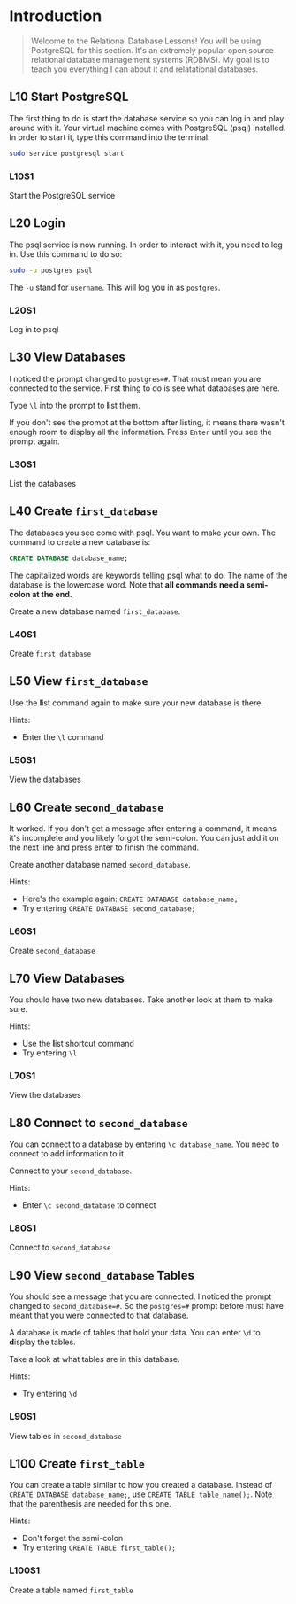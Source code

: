 # Introduction 

> Welcome to the Relational Database Lessons! You will be using PostgreSQL for this section. It's an extremely popular open source relational database management systems (RDBMS). My goal is to teach you everything I can about it and relatational databases. 

## L10 Start PostgreSQL

The first thing to do is start the database service so you can log in and play around with it. Your virtual machine comes with PostgreSQL (psql) installed. In order to start it, type this command into the terminal:

```bash
sudo service postgresql start
```

### L10S1

Start the PostgreSQL service

## L20 Login

The psql service is now running. In order to interact with it, you need to log in. Use this command to do so:

```bash
sudo -u postgres psql
```

The `-u` stand for `username`. This will log you in as `postgres`.

### L20S1

Log in to psql

## L30 View Databases

I noticed the prompt changed to `postgres=#`. That must mean you are connected to the service. First thing to do is see what databases are here.

Type `\l` into the prompt to **l**ist them.

If you don't see the prompt at the bottom after listing, it means there wasn't enough room to display all the information. Press `Enter` until you see the prompt again.

### L30S1

List the databases

## L40 Create `first_database`

The databases you see come with psql. You want to make your own. The command to create a new database is:

```sql
CREATE DATABASE database_name;
```

The capitalized words are keywords telling psql what to do. The name of the database is the lowercase word. Note that **all commands need a semi-colon at the end.**

Create a new database named `first_database`.

### L40S1

Create `first_database`

## L50 View `first_database`

Use the **l**ist command again to make sure your new database is there.

Hints:
* Enter the `\l` command

### L50S1

View the databases

## L60 Create `second_database`

It worked. If you don't get a message after entering a command, it means it's incomplete and you likely forgot the semi-colon. You can just add it on the next line and press enter to finish the command.

Create another database named `second_database`.

Hints:
* Here's the example again: `CREATE DATABASE database_name;`
* Try entering `CREATE DATABASE second_database;`

### L60S1

Create `second_database`

## L70 View Databases

You should have two new databases. Take another look at them to make sure.

Hints:
* Use the **l**ist shortcut command
* Try entering `\l`

### L70S1

View the databases

## L80 Connect to `second_database`

You can **c**onnect to a database by entering `\c database_name`. You need to connect to add information to it.

Connect to your `second_database`.

Hints:
* Enter `\c second_database` to connect

### L80S1

Connect to `second_database`

## L90 View `second_database` Tables

You should see a message that you are connected. I noticed the prompt changed to `second_database=#`. So the `postgres=#` prompt before must have meant that you were connected to that database.

A database is made of tables that hold your data. You can enter `\d` to **d**isplay the tables.

Take a look at what tables are in this database.

Hints:
* Try entering `\d`

### L90S1

View tables in `second_database`

## L100 Create `first_table`

You can create a table similar to how you created a database. Instead of `CREATE DATABASE database_name;`, use `CREATE TABLE table_name();`. Note that the parenthesis are needed for this one.

Hints:
* Don't forget the semi-colon
* Try entering `CREATE TABLE first_table();`

### L100S1

Create a table named `first_table`
